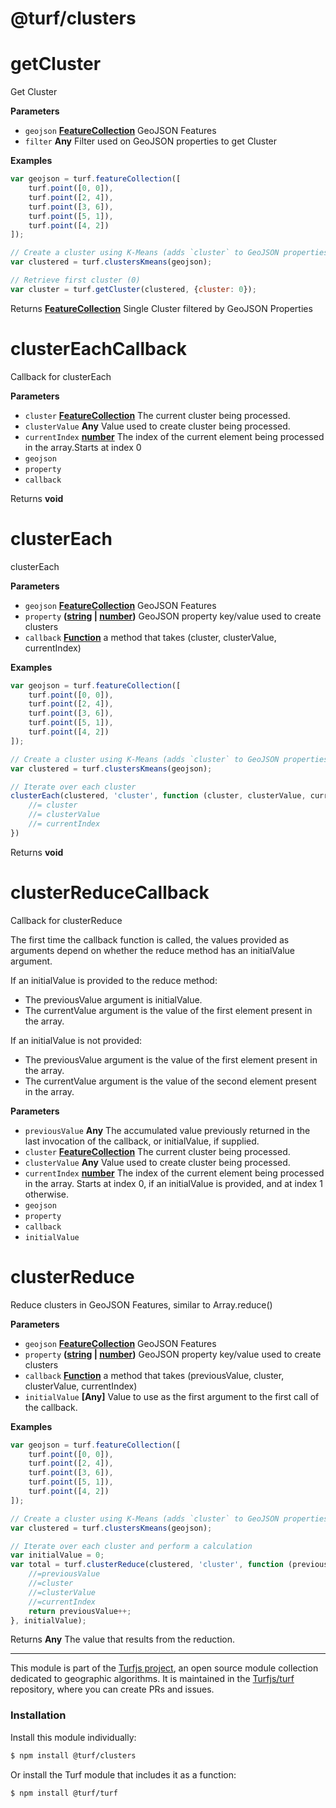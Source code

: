 # @turf/clusters

# getCluster

Get Cluster

**Parameters**

-   `geojson` **[FeatureCollection](http://geojson.org/geojson-spec.html#feature-collection-objects)** GeoJSON Features
-   `filter` **Any** Filter used on GeoJSON properties to get Cluster

**Examples**

```javascript
var geojson = turf.featureCollection([
    turf.point([0, 0]),
    turf.point([2, 4]),
    turf.point([3, 6]),
    turf.point([5, 1]),
    turf.point([4, 2])
]);

// Create a cluster using K-Means (adds `cluster` to GeoJSON properties)
var clustered = turf.clustersKmeans(geojson);

// Retrieve first cluster (0)
var cluster = turf.getCluster(clustered, {cluster: 0});
```

Returns **[FeatureCollection](http://geojson.org/geojson-spec.html#feature-collection-objects)** Single Cluster filtered by GeoJSON Properties

# clusterEachCallback

Callback for clusterEach

**Parameters**

-   `cluster` **[FeatureCollection](http://geojson.org/geojson-spec.html#feature-collection-objects)** The current cluster being processed.
-   `clusterValue` **Any** Value used to create cluster being processed.
-   `currentIndex` **[number](https://developer.mozilla.org/en-US/docs/Web/JavaScript/Reference/Global_Objects/Number)** The index of the current element being processed in the array.Starts at index 0
-   `geojson`  
-   `property`  
-   `callback`  

Returns **void** 

# clusterEach

clusterEach

**Parameters**

-   `geojson` **[FeatureCollection](http://geojson.org/geojson-spec.html#feature-collection-objects)** GeoJSON Features
-   `property` **([string](https://developer.mozilla.org/en-US/docs/Web/JavaScript/Reference/Global_Objects/String) \| [number](https://developer.mozilla.org/en-US/docs/Web/JavaScript/Reference/Global_Objects/Number))** GeoJSON property key/value used to create clusters
-   `callback` **[Function](https://developer.mozilla.org/en-US/docs/Web/JavaScript/Reference/Statements/function)** a method that takes (cluster, clusterValue, currentIndex)

**Examples**

```javascript
var geojson = turf.featureCollection([
    turf.point([0, 0]),
    turf.point([2, 4]),
    turf.point([3, 6]),
    turf.point([5, 1]),
    turf.point([4, 2])
]);

// Create a cluster using K-Means (adds `cluster` to GeoJSON properties)
var clustered = turf.clustersKmeans(geojson);

// Iterate over each cluster
clusterEach(clustered, 'cluster', function (cluster, clusterValue, currentIndex) {
    //= cluster
    //= clusterValue
    //= currentIndex
})
```

Returns **void** 

# clusterReduceCallback

Callback for clusterReduce

The first time the callback function is called, the values provided as arguments depend
on whether the reduce method has an initialValue argument.

If an initialValue is provided to the reduce method:

-   The previousValue argument is initialValue.
-   The currentValue argument is the value of the first element present in the array.

If an initialValue is not provided:

-   The previousValue argument is the value of the first element present in the array.
-   The currentValue argument is the value of the second element present in the array.

**Parameters**

-   `previousValue` **Any** The accumulated value previously returned in the last invocation
    of the callback, or initialValue, if supplied.
-   `cluster` **[FeatureCollection](http://geojson.org/geojson-spec.html#feature-collection-objects)** The current cluster being processed.
-   `clusterValue` **Any** Value used to create cluster being processed.
-   `currentIndex` **[number](https://developer.mozilla.org/en-US/docs/Web/JavaScript/Reference/Global_Objects/Number)** The index of the current element being processed in the
    array. Starts at index 0, if an initialValue is provided, and at index 1 otherwise.
-   `geojson`  
-   `property`  
-   `callback`  
-   `initialValue`  

# clusterReduce

Reduce clusters in GeoJSON Features, similar to Array.reduce()

**Parameters**

-   `geojson` **[FeatureCollection](http://geojson.org/geojson-spec.html#feature-collection-objects)** GeoJSON Features
-   `property` **([string](https://developer.mozilla.org/en-US/docs/Web/JavaScript/Reference/Global_Objects/String) \| [number](https://developer.mozilla.org/en-US/docs/Web/JavaScript/Reference/Global_Objects/Number))** GeoJSON property key/value used to create clusters
-   `callback` **[Function](https://developer.mozilla.org/en-US/docs/Web/JavaScript/Reference/Statements/function)** a method that takes (previousValue, cluster, clusterValue, currentIndex)
-   `initialValue` **\[Any]** Value to use as the first argument to the first call of the callback.

**Examples**

```javascript
var geojson = turf.featureCollection([
    turf.point([0, 0]),
    turf.point([2, 4]),
    turf.point([3, 6]),
    turf.point([5, 1]),
    turf.point([4, 2])
]);

// Create a cluster using K-Means (adds `cluster` to GeoJSON properties)
var clustered = turf.clustersKmeans(geojson);

// Iterate over each cluster and perform a calculation
var initialValue = 0;
var total = turf.clusterReduce(clustered, 'cluster', function (previousValue, cluster, clusterValue, currentIndex) {
    //=previousValue
    //=cluster
    //=clusterValue
    //=currentIndex
    return previousValue++;
}, initialValue);
```

Returns **Any** The value that results from the reduction.

<!-- This file is automatically generated. Please don't edit it directly:
if you find an error, edit the source file (likely index.js), and re-run
./scripts/generate-readmes in the turf project. -->

---

This module is part of the [Turfjs project](http://turfjs.org/), an open source
module collection dedicated to geographic algorithms. It is maintained in the
[Turfjs/turf](https://github.com/Turfjs/turf) repository, where you can create
PRs and issues.

### Installation

Install this module individually:

```sh
$ npm install @turf/clusters
```

Or install the Turf module that includes it as a function:

```sh
$ npm install @turf/turf
```
